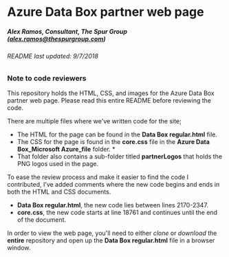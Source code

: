 # Azure Data Box partner web page
##### Alex Ramos, Consultant, The Spur Group (<alex.ramos@thespurgroup.com>)
###### README last updated: 9/7/2018



### Note to code reviewers

This repository holds the HTML, CSS, and images for the Azure Data Box partner web page. Please read this entire README before reviewing the code.

There are multiple files where we've written code for the site;
* The HTML for the page can be found in the **Data Box regular.html** file. 
* The CSS for the page is found in the **core.css** file in the **Azure Data Box_Microsoft Azure_file** folder. * 
* That folder also contains a sub-folder titled **partnerLogos** that holds the PNG logos used in the page.

To ease the review process and make it easier to find the code I contributed, I’ve added comments where the new code begins and ends in both the HTML and CSS documents. 
* **Data Box regular.html**, the new code lies between lines 2170-2347. 
* **core.css**, the new code starts at line 18761 and continues until the end of the document. 

In order to view the web page, you'll need to either *clone* or *download* the **entire** repository and open up the **Data Box regular.html** file in a browser window. 

